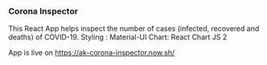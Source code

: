 ### Corona Inspector

This React App helps inspect the number of cases (infected, recovered and deaths) of COVID-19.
Styling : Material-UI
Chart: React Chart JS 2

App is live on https://ak-corona-inspector.now.sh/
